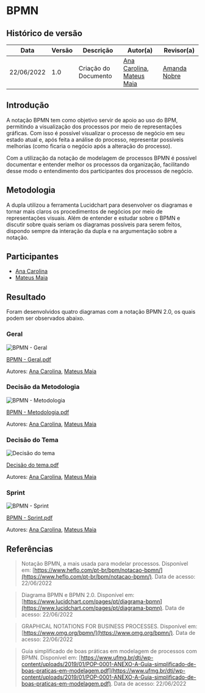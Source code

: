 # BPMN

## Histórico de versão

| Data | Versão | Descrição | Autor(a) |  Revisor(a)  |
| -------- | -------- | -------- | ---| ------- |
|  22/06/2022   |  1.0    |  Criação do Documento    | [Ana Carolina](https://github.com/AnaCarolinaRodriguesLeite), [Mateus Maia](https://github.com/mateusmaiamaia)  |  [Amanda Nobre](https://github.com/AmandaNbr)  |

## Introdução

A notação BPMN tem como objetivo servir de apoio ao uso do BPM, permitindo a visualização dos processos por meio de representações gráficas. Com isso é possível visualizar o processo de negócio em seu estado atual e, após feita a análise do processo, representar possíveis melhorias (como ficaria o negócio após a alteração do
processo).

Com a utilização da notação de modelagem de processos BPMN é possível documentar e entender melhor os processos da organização, facilitando desse modo o entendimento dos participantes dos processos de negócio.

## Metodologia

A dupla utilizou a ferramenta Lucidchart para desenvolver os diagramas e tornar mais claros os procedimentos de negócios por meio de representações visuais. Além de entender e estudar sobre o BPMN e discutir sobre quais seriam os diagramas possíveis para serem feitos, dispondo sempre da interação da dupla e na argumentação sobre a notação.

## Participantes

- [Ana Carolina](https://github.com/AnaCarolinaRodriguesLeite)
- [Mateus Maia](https://github.com/mateusmaiamaia)


## Resultado

Foram desenvolvidos quatro diagramas com a notação BPMN 2.0, os quais podem ser observados abaixo. 


### Geral
![BPMN - Geral](https://user-images.githubusercontent.com/49570180/175186386-f5bbd0e0-7eff-4bd5-881b-255e09287e39.png)

[BPMN - Geral.pdf](https://github.com/UnBArqDsw2021-1/2021.1_G5_ProjetoDonner/files/8962780/BPMN.-.Geral.pdf)

Autores: [Ana Carolina](https://github.com/AnaCarolinaRodriguesLeite), [Mateus Maia](https://github.com/mateusmaiamaia)

### Decisão da Metodologia
![BPMN - Metodologia](https://user-images.githubusercontent.com/49570180/175187090-2049ae78-415c-485d-ba52-1f2bee95181b.png)

[BPMN - Metodologia.pdf](https://github.com/UnBArqDsw2021-1/2021.1_G5_ProjetoDonner/files/8962820/BPMN.-.Metodologia.pdf)

Autores: [Ana Carolina](https://github.com/AnaCarolinaRodriguesLeite), [Mateus Maia](https://github.com/mateusmaiamaia)

### Decisão do Tema
![Decisão do tema](https://user-images.githubusercontent.com/49570180/175186502-61eb0d98-5ace-4084-9574-fa091ca0709b.png)

[Decisão do tema.pdf](https://github.com/UnBArqDsw2021-1/2021.1_G5_ProjetoDonner/files/8962801/Decisao.do.tema.pdf)

Autores: [Ana Carolina](https://github.com/AnaCarolinaRodriguesLeite), [Mateus Maia](https://github.com/mateusmaiamaia)

### Sprint
![BPMN - Sprint](https://user-images.githubusercontent.com/49570180/175186611-05bb3163-52f1-49aa-a843-63a549871510.png)

[BPMN - Sprint.pdf](https://github.com/UnBArqDsw2021-1/2021.1_G5_ProjetoDonner/files/8962808/BPMN.-.Sprint.pdf)

Autores: [Ana Carolina](https://github.com/AnaCarolinaRodriguesLeite), [Mateus Maia](https://github.com/mateusmaiamaia)

## Referências

> Notação BPMN, a mais usada para modelar processos. Disponível em: [https://www.heflo.com/pt-br/bpm/notacao-bpmn/](https://www.heflo.com/pt-br/bpm/notacao-bpmn/). Data de acesso: 22/06/2022

> Diagrama BPMN e BPMN 2.0. Disponível em: [https://www.lucidchart.com/pages/pt/diagrama-bpmn](https://www.lucidchart.com/pages/pt/diagrama-bpmn). Data de acesso: 22/06/2022

> GRAPHICAL NOTATIONS FOR BUSINESS PROCESSES. Disponível em: [https://www.omg.org/bpmn/](https://www.omg.org/bpmn/). Data de acesso: 22/06/2022

> Guia simplificado de boas práticas em modelagem de processos com BPMN. Disponível em: [https://www.ufmg.br/dti/wp-content/uploads/2019/01/POP-0001-ANEXO-A-Guia-simplificado-de-boas-praticas-em-modelagem.pdf](https://www.ufmg.br/dti/wp-content/uploads/2019/01/POP-0001-ANEXO-A-Guia-simplificado-de-boas-praticas-em-modelagem.pdf). Data de acesso: 22/06/2022
